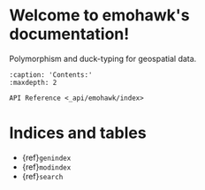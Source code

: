 # Welcome to emohawk's documentation!

Polymorphism and duck-typing for geospatial data.

```{toctree}
:caption: 'Contents:'
:maxdepth: 2

API Reference <_api/emohawk/index>
```

# Indices and tables

- {ref}`genindex`
- {ref}`modindex`
- {ref}`search`

